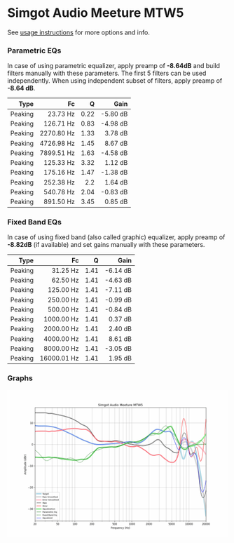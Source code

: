 # Simgot Audio Meeture MTW5
See [usage instructions](https://github.com/jaakkopasanen/AutoEq#usage) for more options and info.

### Parametric EQs
In case of using parametric equalizer, apply preamp of **-8.64dB** and build filters manually
with these parameters. The first 5 filters can be used independently.
When using independent subset of filters, apply preamp of **-8.64 dB**.

| Type    | Fc         |    Q | Gain     |
|--------:|-----------:|-----:|---------:|
| Peaking | 23.73 Hz   | 0.22 | -5.80 dB |
| Peaking | 126.71 Hz  | 0.83 | -4.98 dB |
| Peaking | 2270.80 Hz | 1.33 | 3.78 dB  |
| Peaking | 4726.98 Hz | 1.45 | 8.67 dB  |
| Peaking | 7899.51 Hz | 1.63 | -4.58 dB |
| Peaking | 125.33 Hz  | 3.32 | 1.12 dB  |
| Peaking | 175.16 Hz  | 1.47 | -1.38 dB |
| Peaking | 252.38 Hz  | 2.2  | 1.64 dB  |
| Peaking | 540.78 Hz  | 2.04 | -0.83 dB |
| Peaking | 891.50 Hz  | 3.45 | 0.85 dB  |

### Fixed Band EQs
In case of using fixed band (also called graphic) equalizer, apply preamp of **-8.82dB**
(if available) and set gains manually with these parameters.

| Type    | Fc          |    Q | Gain     |
|--------:|------------:|-----:|---------:|
| Peaking | 31.25 Hz    | 1.41 | -6.14 dB |
| Peaking | 62.50 Hz    | 1.41 | -4.63 dB |
| Peaking | 125.00 Hz   | 1.41 | -7.11 dB |
| Peaking | 250.00 Hz   | 1.41 | -0.99 dB |
| Peaking | 500.00 Hz   | 1.41 | -0.84 dB |
| Peaking | 1000.00 Hz  | 1.41 | 0.37 dB  |
| Peaking | 2000.00 Hz  | 1.41 | 2.40 dB  |
| Peaking | 4000.00 Hz  | 1.41 | 8.61 dB  |
| Peaking | 8000.00 Hz  | 1.41 | -3.05 dB |
| Peaking | 16000.01 Hz | 1.41 | 1.95 dB  |

### Graphs
![](./Simgot%20Audio%20Meeture%20MTW5.png)